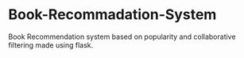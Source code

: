 # Book-Recommadation-System
Book Recommendation system based on popularity and collaborative filtering made using flask.
